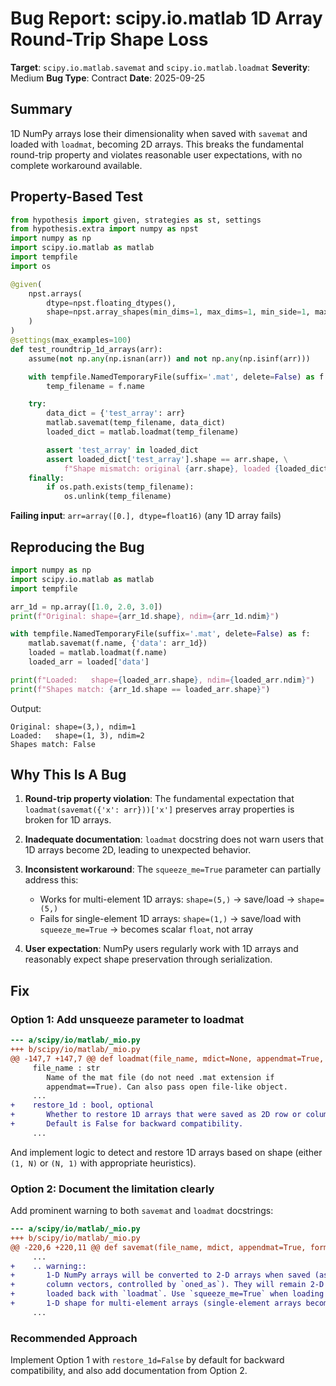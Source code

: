 # Bug Report: scipy.io.matlab 1D Array Round-Trip Shape Loss

**Target**: `scipy.io.matlab.savemat` and `scipy.io.matlab.loadmat`
**Severity**: Medium
**Bug Type**: Contract
**Date**: 2025-09-25

## Summary

1D NumPy arrays lose their dimensionality when saved with `savemat` and loaded with `loadmat`, becoming 2D arrays. This breaks the fundamental round-trip property and violates reasonable user expectations, with no complete workaround available.

## Property-Based Test

```python
from hypothesis import given, strategies as st, settings
from hypothesis.extra import numpy as npst
import numpy as np
import scipy.io.matlab as matlab
import tempfile
import os

@given(
    npst.arrays(
        dtype=npst.floating_dtypes(),
        shape=npst.array_shapes(min_dims=1, max_dims=1, min_side=1, max_side=10)
    )
)
@settings(max_examples=100)
def test_roundtrip_1d_arrays(arr):
    assume(not np.any(np.isnan(arr)) and not np.any(np.isinf(arr)))

    with tempfile.NamedTemporaryFile(suffix='.mat', delete=False) as f:
        temp_filename = f.name

    try:
        data_dict = {'test_array': arr}
        matlab.savemat(temp_filename, data_dict)
        loaded_dict = matlab.loadmat(temp_filename)

        assert 'test_array' in loaded_dict
        assert loaded_dict['test_array'].shape == arr.shape, \
            f"Shape mismatch: original {arr.shape}, loaded {loaded_dict['test_array'].shape}"
    finally:
        if os.path.exists(temp_filename):
            os.unlink(temp_filename)
```

**Failing input**: `arr=array([0.], dtype=float16)` (any 1D array fails)

## Reproducing the Bug

```python
import numpy as np
import scipy.io.matlab as matlab
import tempfile

arr_1d = np.array([1.0, 2.0, 3.0])
print(f"Original: shape={arr_1d.shape}, ndim={arr_1d.ndim}")

with tempfile.NamedTemporaryFile(suffix='.mat', delete=False) as f:
    matlab.savemat(f.name, {'data': arr_1d})
    loaded = matlab.loadmat(f.name)
    loaded_arr = loaded['data']

print(f"Loaded:   shape={loaded_arr.shape}, ndim={loaded_arr.ndim}")
print(f"Shapes match: {arr_1d.shape == loaded_arr.shape}")
```

Output:
```
Original: shape=(3,), ndim=1
Loaded:   shape=(1, 3), ndim=2
Shapes match: False
```

## Why This Is A Bug

1. **Round-trip property violation**: The fundamental expectation that `loadmat(savemat({'x': arr}))['x']` preserves array properties is broken for 1D arrays.

2. **Inadequate documentation**: `loadmat` docstring does not warn users that 1D arrays become 2D, leading to unexpected behavior.

3. **Inconsistent workaround**: The `squeeze_me=True` parameter can partially address this:
   - Works for multi-element 1D arrays: `shape=(5,)` → save/load → `shape=(5,)`
   - Fails for single-element 1D arrays: `shape=(1,)` → save/load with `squeeze_me=True` → becomes scalar `float`, not array

4. **User expectation**: NumPy users regularly work with 1D arrays and reasonably expect shape preservation through serialization.

## Fix

### Option 1: Add unsqueeze parameter to loadmat

```diff
--- a/scipy/io/matlab/_mio.py
+++ b/scipy/io/matlab/_mio.py
@@ -147,7 +147,7 @@ def loadmat(file_name, mdict=None, appendmat=True, *, spmatrix=True, **kwargs):
     file_name : str
        Name of the mat file (do not need .mat extension if
        appendmat==True). Can also pass open file-like object.
     ...
+    restore_1d : bool, optional
+       Whether to restore 1D arrays that were saved as 2D row or column vectors.
+       Default is False for backward compatibility.
     ...
```

And implement logic to detect and restore 1D arrays based on shape (either `(1, N)` or `(N, 1)` with appropriate heuristics).

### Option 2: Document the limitation clearly

Add prominent warning to both `savemat` and `loadmat` docstrings:

```diff
--- a/scipy/io/matlab/_mio.py
+++ b/scipy/io/matlab/_mio.py
@@ -220,6 +220,11 @@ def savemat(file_name, mdict, appendmat=True, format='5',
     ...
+    .. warning::
+       1-D NumPy arrays will be converted to 2-D arrays when saved (as row or
+       column vectors, controlled by `oned_as`). They will remain 2-D when
+       loaded back with `loadmat`. Use `squeeze_me=True` when loading to restore
+       1-D shape for multi-element arrays (single-element arrays become scalars).
     ...
```

### Recommended Approach

Implement Option 1 with `restore_1d=False` by default for backward compatibility, and also add documentation from Option 2.
